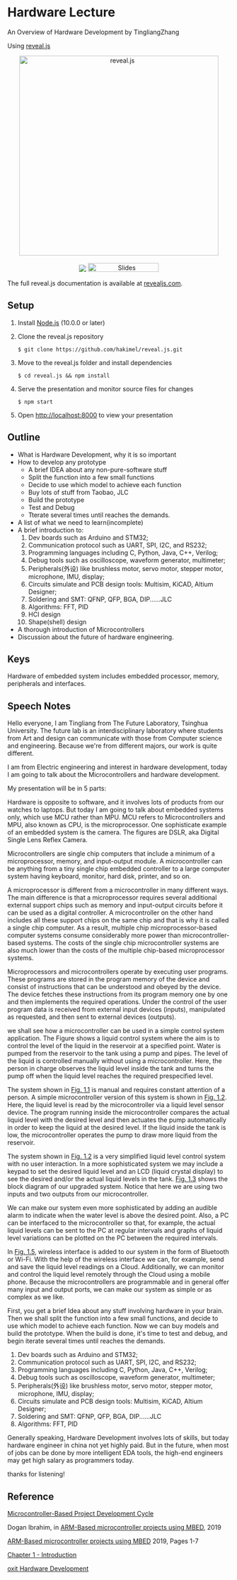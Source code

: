 # Hardware Lecture
An Overview of Hardware Development by TingliangZhang

Using [reveal.js](https://github.com/hakimel/reveal.js)

<p align="center">
  <a href="https://revealjs.com">
  <img src="https://hakim-static.s3.amazonaws.com/reveal-js/logo/v1/reveal-black-text.svg" alt="reveal.js" width="450">
  </a>
  <br><br>
  <a href="https://github.com/hakimel/reveal.js/actions"><img src="https://github.com/hakimel/reveal.js/workflows/tests/badge.svg"></a>
  <a href="https://slides.com/"><img src="https://s3.amazonaws.com/static.slid.es/images/slides-github-banner-320x40.png?1" alt="Slides" width="160" height="20"></a>
</p>

The full reveal.js documentation is available at [revealjs.com](https://revealjs.com/).



## Setup

1. Install [Node.js](https://nodejs.org/) (10.0.0 or later)

2. Clone the reveal.js repository

   ```shell
   $ git clone https://github.com/hakimel/reveal.js.git
   ```

3. Move to the reveal.js folder and install dependencies

   ```shell
   $ cd reveal.js && npm install
   ```

4. Serve the presentation and monitor source files for changes

   ```shell
   $ npm start
   ```

5. Open [http://localhost:8000](http://localhost:8000/) to view your presentation

## Outline

- What is Hardware Development, why it is so important
- How to develop any prototype
  - A brief IDEA about any non-pure-software stuff
  - Split the function into a few small functions
  - Decide to use which model to achieve each function
  - Buy lots of stuff from Taobao, JLC
  - Build the prototype
  - Test and Debug
  - Tterate several times until reaches the demands.
- A list of what we need to learn(incomplete)
- A brief introduction to: 
  1. Dev boards such as Arduino and STM32; 
  2. Communication protocol such as UART, SPI, I2C, and RS232; 
  3. Programming languages including C, Python, Java, C++, Verilog; 
  4. Debug tools such as oscilloscope, waveform generator, multimeter; 
  5. Peripherals(外设) like brushless motor, servo motor, stepper motor, microphone, IMU, display; 
  6. Circuits simulate and PCB design tools: Multisim, KiCAD, Altium Designer; 
  7. Soldering and SMT: QFNP, QFP, BGA, DIP......JLC
  8. Algorithms: FFT, PID
  9. HCI design
  10. Shape(shell) design
- A thorough introduction of Microcontrollers
- Discussion about the future of hardware engineering.



## Keys

Hardware of embedded system includes embedded processor, memory, peripherals and interfaces.



## Speech Notes

Hello everyone, I am Tingliang from The Future Laboratory, Tsinghua University. The future lab is an interdisciplinary laboratory where students from Art and design can communicate with those from Computer science and engineering. Because we're from different majors, our work is quite different. 

I am from Electric engineering and interest in hardware development, today I am going to talk about the Microcontrollers and hardware development.



My presentation will be in 5 parts:



Hardware is opposite to software, and it involves lots of products from our watches to laptops. But today I am going to talk about embedded systems only, which use MCU rather than MPU. MCU refers to Microcontrollers and MPU, also known as CPU, is the microprocessor. One sophisticate example of an embedded system is the camera. The figures are DSLR, aka Digital Single Lens Reflex Camera.



Microcontrollers are single chip computers that include a minimum of a microprocessor, memory, and input-output module. A microcontroller can be anything from a tiny single chip embedded controller to a large computer system having keyboard, monitor, hard disk, printer, and so on.



A microprocessor is different from a microcontroller in many different ways. The main difference is that a microprocessor requires several additional external support chips such as memory and input-output circuits before it can be used as a digital controller. A microcontroller on the other hand includes all these support chips on the same chip and that is why it is called a single chip computer. As a result, multiple chip microprocessor-based computer systems consume considerably more power than microcontroller-based systems. The costs of the single chip microcontroller systems are also much lower than the costs of the multiple chip-based microprocessor systems.

Microprocessors and microcontrollers operate by executing user programs. These programs are stored in the program memory of the device and consist of instructions that can be understood and obeyed by the device. The device fetches these instructions from its program memory one by one and then implements the required operations. Under the control of the user program data is received from external input devices (inputs), manipulated as requested, and then sent to external devices (outputs).



we shall see how a microcontroller can be used in a simple control system application. The Figure shows a liquid control system where the aim is to control the level of the liquid in the reservoir at a specified point. Water is pumped from the reservoir to the tank using a pump and pipes. The level of the liquid is controlled manually without using a microcontroller. Here, the person in charge observes the liquid level inside the tank and turns the pump off when the liquid level reaches the required prespecified level.



The system shown in [Fig. 1.1](https://www.sciencedirect.com/science/article/pii/B978008102969500001X#f0010) is manual and requires constant attention of a person. A simple microcontroller version of this system is shown in [Fig. 1.2](https://www.sciencedirect.com/science/article/pii/B978008102969500001X#f0015). Here, the liquid level is read by the microcontroller via a liquid level sensor device. The program running inside the microcontroller compares the actual liquid level with the desired level and then actuates the pump automatically in order to keep the liquid at the desired level. If the liquid inside the tank is low, the microcontroller operates the pump to draw more liquid from the reservoir.



The system shown in [Fig. 1.2](https://www.sciencedirect.com/science/article/pii/B978008102969500001X#f0015) is a very simplified liquid level control system with no user interaction. In a more sophisticated system we may include a keypad to set the desired liquid level and an LCD (liquid crystal display) to see the desired and/or the actual liquid levels in the tank. [Fig. 1.3](https://www.sciencedirect.com/science/article/pii/B978008102969500001X#f0020) shows the block diagram of our upgraded system. Notice that here we are using two inputs and two outputs from our microcontroller.



We can make our system even more sophisticated by adding an audible alarm to indicate when the water level is above the desired point. Also, a PC can be interfaced to the microcontroller so that, for example, the actual liquid levels can be sent to the PC at regular intervals and graphs of liquid level variations can be plotted on the PC between the required intervals.



In [Fig. 1.5](https://www.sciencedirect.com/science/article/pii/B978008102969500001X#f0030), wireless interface is added to our system in the form of Bluetooth or Wi-Fi. With the help of the wireless interface we can, for example, send and save the liquid level readings on a Cloud. Additionally, we can monitor and control the liquid level remotely through the Cloud using a mobile phone. Because the microcontrollers are programmable and in general offer many input and output ports, we can make our system as simple or as complex as we like.



First, you get a brief Idea about any stuff involving hardware in your brain. Then we shall split the function into a few small functions, and decide to use which model to achieve each function. Now we can buy models and build the prototype. When the build is done, it's time to test and debug, and begin iterate several times until reaches the demands.



1. Dev boards such as Arduino and STM32; 
2. Communication protocol such as UART, SPI, I2C, and RS232; 
3. Programming languages including C, Python, Java, C++, Verilog; 
4. Debug tools such as oscilloscope, waveform generator, multimeter; 
5. Peripherals(外设) like brushless motor, servo motor, stepper motor, microphone, IMU, display; 
6. Circuits simulate and PCB design tools: Multisim, KiCAD, Altium Designer; 
7. Soldering and SMT: QFNP, QFP, BGA, DIP......JLC
8. Algorithms: FFT, PID



Generally speaking, Hardware Development involves lots of skills, but today hardware engineer in china not yet highly paid. But in the future, when most of jobs can be done by more intelligent EDA tools, the high-end engineers may get high salary as programmers today.

thanks for listening! 

## Reference

[Microcontroller-Based Project Development Cycle](https://www.sciencedirect.com/science/article/pii/B9780081029695000021)

Dogan Ibrahim, in [ARM-Based microcontroller projects using MBED](https://www.sciencedirect.com/book/9780081029695), 2019



[ARM-Based microcontroller projects using MBED](https://www.sciencedirect.com/science/book/9780081029695)  2019, Pages 1-7

[Chapter 1 - Introduction](https://www.sciencedirect.com/science/article/pii/B978008102969500001X)



[oxit Hardware Development](https://oxit.com/hardware-development/)